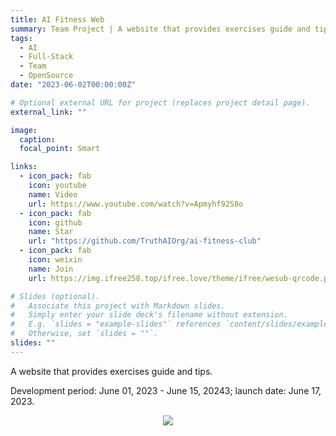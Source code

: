 ```yaml
---
title: AI Fitness Web
summary: Team Project | A website that provides exercises guide and tips.
tags:
  - AI
  - Full-Stack
  - Team
  - OpenSource
date: "2023-06-02T00:00:00Z"

# Optional external URL for project (replaces project detail page).
external_link: ""

image:
  caption:
  focal_point: Smart

links:
  - icon_pack: fab
    icon: youtube
    name: Video
    url: https://www.youtube.com/watch?v=Apmyhf92S8o
  - icon_pack: fab
    icon: github
    name: Star
    url: "https://github.com/TruthAIOrg/ai-fitness-club"
  - icon_pack: fab
    icon: weixin
    name: Join
    url: https://img.ifree258.top/ifree.love/theme/ifree/wesub-qrcode.png

# Slides (optional).
#   Associate this project with Markdown slides.
#   Simply enter your slide deck's filename without extension.
#   E.g. `slides = "example-slides"` references `content/slides/example-slides.md`.
#   Otherwise, set `slides = ""`.
slides: ""
---
```


A website that provides exercises guide and tips.

Development period: June 01, 2023 - June 15, 20243; launch date: June 17, 2023.

<p align='center'>
<a href=""><img src="https://img.ifree258.top/me.ifree.love/projects/fit.truthai.fun.png"></a>
</p>